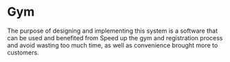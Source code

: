 # Gym
The purpose of designing and implementing this system is a software that can be used and benefited from Speed ​​up the gym and registration process and avoid wasting too much time, as well as convenience brought more to customers.
